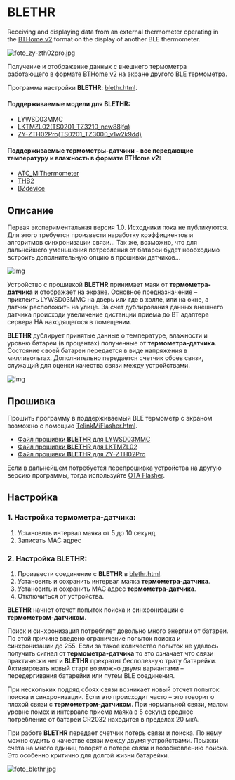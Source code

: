 # BLETHR
Receiving and displaying data from an external thermometer operating in the [BTHome v2](https://bthome.io/) format on the display of another BLE thermometer.

![foto_zy-zth02pro.jpg](https://raw.githubusercontent.com/pvvx/pvvx.github.io/refs/heads/master/blethr/img/zy-zth02pro.jpg)

Получение и отображение данных с внешнего термометра работающего в формате [BTHome v2](https://bthome.io/) на экране другого BLE термометра.

Программа настройки **BLETHR**: [blethr.html](https://pvvx.github.io/blethr/blethr.html).

#### Поддерживаемые модели для **BLETHR**:
* LYWSD03MMC
* [LKTMZL02(TS0201_TZ3210_ncw88jfq)](https://pvvx.github.io/LKTMZL02/)
* [ZY-ZTH02Pro(TS0201_TZ3000_v1w2k9dd)](https://pvvx.github.io/ZY-ZTH02Pro)

#### Поддерживаемые **термометры-датчики** - все передающие температуру и влажность в формате BTHome v2:
* [ATC_MiThermometer](https://github.com/pvvx/ATC_MiThermometer)
* [THB2](https://github.com/pvvx/THB2)
* [BZdevice](https://github.com/pvvx/BZdevice)

 
## Описание

Первая экспериментальная версия 1.0. Исходники пока не публикуются. Для этого требуется произвести наработку коэффициентов и алгоритмов синхронизации связи... Так же, возможно, что для дальнейшего уменьшения потребления от батареи будет необходимо встроить дополнительную опцию в прошивки датчиков...

![img](https://raw.githubusercontent.com/pvvx/pvvx.github.io/refs/heads/master/blethr/img/blethr.jpg)

Устройство с прошивкой **BLETHR** принимает маяк от **термометра-датчика** и отображает на экране.
Основное предназначение – приклеить LYWSD03MMC на дверь или где в холле, или на окне, а датчик расположить на улице. За счет дублирования данных внешнего датчика происходи увеличение дистанции приема до BT адаптера сервера HA находящегося в помещении.

**BLETHR** дублирует принятые данные о температуре, влажности и уровню батареи (в процентах) полученные от **термометра-датчика**. Состояние своей батареи передается в виде напряжения в милливольтах. Дополнительно передается счетчик сбоев связи, служащий для оценки качества связи между устройствами.

![img](https://raw.githubusercontent.com/pvvx/pvvx.github.io/refs/heads/master/blethr/img/ha_bthome.jpg)

## Прошивка

Прошить программу в поддерживаемый BLE термометр с экраном возможно с помощью [TelinkMiFlasher.html](https://pvvx.github.io/ATC_MiThermometer/TelinkMiFlasher.html).

* [Файл прошивки **BLETHR** для LYWSD03MMC](https://github.com/pvvx/BLETHR/raw/refs/heads/master/ATC_bthr_v10.bin)
* [Файл прошивки **BLETHR** для LKTMZL02](https://github.com/pvvx/BLETHR/raw/refs/heads/master/LKTMZL02_bthr_v10.bin)
* [Файл прошивки **BLETHR** для ZY-ZTH02Pro](https://github.com/pvvx/BLETHR/raw/refs/heads/master/ZYZTH02P_bthr_v10.bin)

Если в дальнейшем потребуется перепрошивка устройства на другую версию программы, тогда используйте [OTA Flasher](https://pvvx.github.io/ATC_MiThermometer/TelinkOTA.html).

## Настройка

### 1. Настройка **термометра-датчика**:

1. Установить интервал маяка от 5 до 10 секунд.
2. Записать MAC адрес

### 2. Настройка BLETHR:

1. Произвести соединение с **BLETHR** в [blethr.html](https://pvvx.github.io/blethr/blethr.html).
2. Установить и сохранить интервал маяка **термометра-датчика**.
3. Установить и сохранить MAC адрес **термометра-датчика**.
4. Отключиться от устройства.

**BLETHR** начнет отсчет попыток поиска и синхронизации с **термометром-датчиком**.

Поиск и синхронизация потребляет довольно много энергии от батареи.
По этой причине введено ограничение попыток поиска и синхронизации до 255.
Если за такое количество попыток не удалось получить сигнал от **термометра-датчика** то это означает что связи практически нет и **BLETHR** прекратит бесполезную трату батарейки.
Активировать новый старт возможно двумя вариантами – передергивания батарейки или путем BLE соединения. 

При нескольких подряд сбоях связи возникает новый отсчет попыток поиска и синхронизации. 
Если это происходит часто – это говорит о плохой связи с **термометром-датчиком**.
При нормальной связи, малом уровне помех и интервале приема маяка в 5 секунд среднее потребление от батареи CR2032 находится в пределах 20 мкА.

При работе **BLETHR** передает счетчик потерь связи и поиска.
По нему можно судить о качестве связи между двумя устройствами.
Прыжки счета на много единиц говорят о потере связи и возобновлению поиска. Это особенно критично для долгой жизни батарейки.

![foto_blethr.jpg](https://raw.githubusercontent.com/pvvx/pvvx.github.io/refs/heads/master/blethr/img/foto_blethr.jpg)


